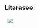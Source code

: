## Literasee

<a href="https://literasee.github.io"><img src="http://literasee.github.io/public/Literasee.svg" align="left" hspace="10" vspace="6"></a>
